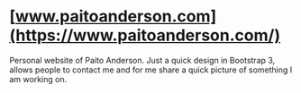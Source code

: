 [www.paitoanderson.com](https://www.paitoanderson.com/)
=============

Personal website of Paito Anderson. Just a quick design in Bootstrap 3, allows people to contact me and for me share a quick picture of something I am working on.
